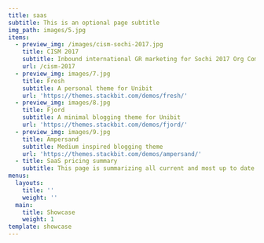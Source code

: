 ```yaml
---
title: saas
subtitle: This is an optional page subtitle
img_path: images/5.jpg
items:
  - preview_img: /images/cism-sochi-2017.jpg
    title: CISM 2017
    subtitle: Inbound international GR marketing for Sochi 2017 Org Committee
    url: /cism-2017
  - preview_img: images/7.jpg
    title: Fresh
    subtitle: A personal theme for Unibit
    url: 'https://themes.stackbit.com/demos/fresh/'
  - preview_img: images/8.jpg
    title: Fjord
    subtitle: A minimal blogging theme for Unibit
    url: 'https://themes.stackbit.com/demos/fjord/'
  - preview_img: images/9.jpg
    title: Ampersand
    subtitle: Medium inspired blogging theme
    url: 'https://themes.stackbit.com/demos/ampersand/'
  - title: SaaS pricing summary
    subtitle: This page is summarizing all current and most up to date pricing data
menus:
  layouts:
    title: ''
    weight: ''
  main:
    title: Showcase
    weight: 1
template: showcase
---
```


